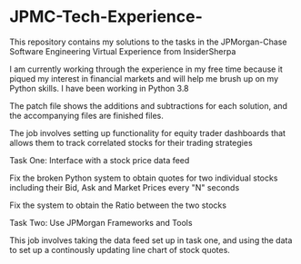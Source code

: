 # JPMC-Tech-Experience-
This repository contains my solutions to the tasks in the JPMorgan-Chase Software Engineering Virtual Experience from InsiderSherpa

I am currently working through the experience in my free time because it piqued my interest in financial markets and will help me brush up on my Python skills. I have been working in Python 3.8 

The patch file shows the additions and subtractions for each solution, and the accompanying files are finished files. 

The job involves setting up functionality for equity trader dashboards that allows them to track correlated stocks for their trading strategies 

Task One: Interface with a stock price data feed 

  Fix the broken Python system to obtain quotes for two individual stocks including their Bid, Ask and Market Prices every "N" seconds
  
  Fix the system to obtain the Ratio between the two stocks
  
Task Two: Use JPMorgan Frameworks and Tools 

  This job involves taking the data feed set up in task one, and using the data to set up a continously updating line chart of stock quotes.

